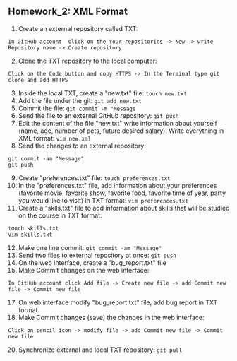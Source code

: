 ## Homework_2: XML Format
1. Create an external repository called TXT:
```
In GitHub account  click on the Your repositories -> New -> write Repository name -> Create repository
```
2. Clone the TXT repository to the local computer:
```
Click on the Code button and copy HTTPS -> In the Terminal type git clone and add HTTPS
```
3. Inside the local TXT, create a "new.txt" file: `touch new.txt`
4. Add the file under the git: `git add new.txt`
5. Commit the file: `git commit -m "Message`
6. Send the file to an external GitHub repository: `git push`
7. Edit the content of the file "new.txt" write information about yourself (name, age, number of pets, future desired salary). Write everything in XML format: `vim new.xml`
8. Send the changes to an external repository:
```
git commit -am "Message"
git push
```
9. Create "preferences.txt" file: `touch preferences.txt`
10. In the "preferences.txt" file, add information about your preferences (favorite movie, favorite show, favorite food, favorite time of year, party you would like to visit) in TXT format: `vim preferences.txt`
11. Create a "sklls.txt" file to add information about skills that will be studied on the course in TXT format:
```
touch skills.txt
vim skills.txt
```
12. Make one line commit: `git commit -am "Message"`
13. Send two files to external repository at once: `git push`
14. On the web interface, create a "bug_report.txt" file
15. Make Commit changes on the web interface:
```
In GitHub account click Add file -> Create new file -> add Commit new file -> Commit new file
```
17. On web interface modify "bug_report.txt" file, add bug report in TXT format
18. Make Commit changes (save) the changes in the web interface:
```
Сlick on pencil icon -> modify file -> add Commit new file -> Commit new file
```
20. Synchronize external and local TXT repository: `git pull`
